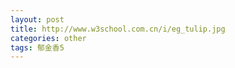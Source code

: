 ```yaml
---
layout: post
title: http://www.w3school.com.cn/i/eg_tulip.jpg
categories: other
tags: 郁金香5
---
```


